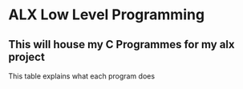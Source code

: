 # ALX Low Level Programming
## This will house my C Programmes for my alx project
This table explains what each program does
